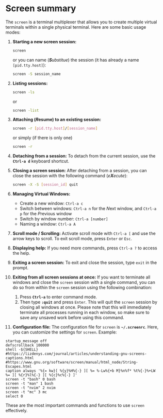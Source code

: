 # Screen summary

The `screen` is a terminal multiplexer that allows you to create multiple virtual terminals within a single physical terminal. Here are some basic usage modes:

1. **Starting a new screen session:**
   ```sh
   screen
   ```
   or you can name (***S**ubstitue*) the session (it has already a name `[pid.tty.host]`):
   ```sh
   screen -S session_name
   ```

2. **Listing sessions:**
   ```sh
   screen -ls
   ```
   or
   ```sh
   screen -list
   ```

3. **Attaching (*R*esume) to an existing session:**
   ```sh
   screen -r [pid.tty.host]/[session_name]
   ```
   or simply (if there is only one)
   ```sh
   screen -r
   ```

5. **Detaching from a session:**
   To detach from the current session, use the **`Ctrl-a d`** keyboard shortcut.

6. **Closing a screen session:**
   After detaching from a session, you can close the session with the following command (*e**X**ecute*):
   ```sh
   screen -X -S [session_id] quit
   ```

7. **Managing Virtual Windows:**
   - Create a new window: `Ctrl-a c`
   - Switch between windows: `Ctrl-a n` for the *N*ext window, and `Ctrl-a p` for the *P*revious window
   - Switch by window number: `Ctrl-a [number]`
   - Naming a window: `Ctrl-a A`

8. **Scroll mode / Scrolling:**
   Activate scroll mode with `Ctrl-a [` and use the arrow keys to scroll. To exit scroll mode, press `Enter` or `Esc`.

9. **Displaying help:**
   If you need more commands, press `Ctrl-a ?` to access the help.

10. **Exiting a screen session:**
   To exit and close the session, type `exit` in the prompt.

11. **Exiting from all screen sessions at once:**
   If you want to terminate all windows and close the `screen` session with a single command, you can do so from within the `screen` session using the following combination:
      1. Press **`Ctrl-a`** to enter command mode.
      2. Then type **`:quit`** and press `Enter`.
   This will quit the `screen` session by closing all windows at once. Please note that this will immediately terminate all processes running in each window, so make sure to save any unsaved work before using this command.

12. **Configuration file:**
   The configuration file for `screen` is **`~/.screenrc`**. Here, you can customize the settings for `screen`.
   Example:
   ```text
   startup_message off
   defscrollback 100000
   shell -${SHELL}
   #https://lizdenys.com/journal/articles/understanding-gnu-screens-captions.html
   #https://www.gnu.org/software/screen/manual/html_node/String-Escapes.html
   caption always '%{= kw}[ %{y}%H%{-} ][ %= %-Lw%{+b M}%n%f* %t%{-}%+LW %= ][ %{r}%l%{-} ][ %{c}%c%{-} ]'
   screen -t "bash" 0 bash
   screen -t "man" 1 bash
   screen -t "nvim" 2 nvim
   screen -t "mc" 3 mc
   select 0
   ```

These are the most important commands and functions to use `screen` effectively.

